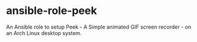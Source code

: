 # ansible-role-peek
An Ansible role to setup Peek - A Simple animated GIF screen recorder - on an Arch Linux desktop system.
